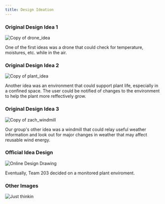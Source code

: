 ```yaml
---
title: Design Ideation
---
```


### Original Design Idea 1
![Copy of drone_idea](https://user-images.githubusercontent.com/102606124/221393281-326c6327-fe03-40b0-84c4-5aa1cc19bc34.png)

One of the first ideas was a drone that could check for temperature, moistures, etc. while in the air.

### Original Design Idea 2
![Copy of plant_idea](https://user-images.githubusercontent.com/102606124/221393319-8c7a9f61-ac45-449d-a005-d929bcd46c3f.png)

Another idea was an environment that could support plant life, especially in a confined space. The user could be notified of changes to the environment to help the plant more reffectively grow.

### Original Design Idea 3
![Copy of zach_windmill](https://user-images.githubusercontent.com/102606124/221393347-ee63e889-421d-409a-9789-3aa8d9ce3c15.png)

Our group's other idea was a windmill that could relay useful weather information and look out for major changes in weather that may affect reusable wind energy.

### Official Idea Design
![Online Design Drawing](https://user-images.githubusercontent.com/102606124/221393350-6b1c7735-d703-419f-a7fc-09b6e8bffaaf.jpg)

Eventually, Team 203 decided on a monitored plant enviroment. 

### Other Images
![Just thinkin](https://user-images.githubusercontent.com/102606124/221393244-fad0333a-f953-4146-8131-c0bf129b4029.png)
